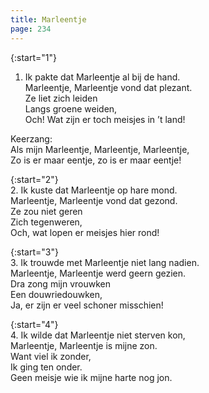 ```yaml
---
title: Marleentje
page: 234
---  
```



{:start="1"}  
1. Ik pakte dat Marleentje al bij de hand.  
Marleentje, Marleentje vond dat plezant.  
Ze liet zich leiden  
Langs groene weiden,  
Och! Wat zijn er toch meisjes in ’t land!  


Keerzang:  
Als mijn Marleentje, Marleentje, Marleentje,  
Zo is er maar eentje, zo is er maar eentje!  


{:start="2"}  
2. Ik kuste dat Marleentje op hare mond.  
Marleentje, Marleentje vond dat gezond.  
Ze zou niet geren  
Zich tegenweren,  
Och, wat lopen er meisjes hier rond!  


{:start="3"}  
3. Ik trouwde met Marleentje niet lang nadien.  
Marleentje, Marleentje werd geern gezien.  
Dra zong mijn vrouwken  
Een douwriedouwken,  
Ja, er zijn er veel schoner misschien!  


{:start="4"}  
4. Ik wilde dat Marleentje niet sterven kon,  
Marleentje, Marleentje is mijne zon.  
Want viel ik zonder,  
Ik ging ten onder.  
Geen meisje wie ik mijne harte nog jon.  